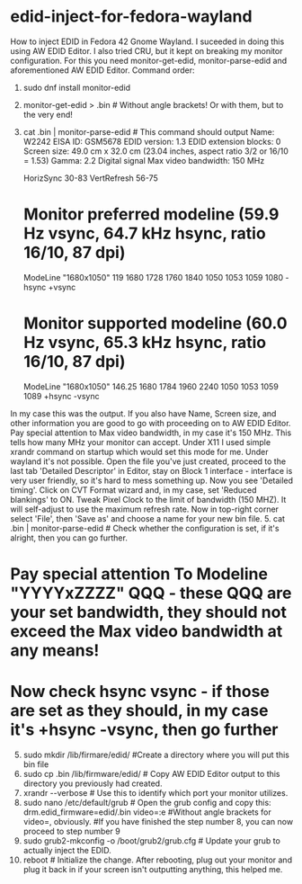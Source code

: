 # edid-inject-for-fedora-wayland
How to inject EDID in Fedora 42 Gnome Wayland.
I suceeded in doing this using AW EDID Editor. I also tried CRU, but it kept on breaking my monitor configuration.
For this you need monitor-get-edid, monitor-parse-edid and aforementioned AW EDID Editor.
Command order: 
1. sudo dnf install monitor-edid
2. monitor-get-edid > <name-of-your-choice>.bin # Without angle brackets! Or with them, but to the very end!
3. cat <name-of-your-choice>.bin | monitor-parse-edid # This command should output 
	Name: W2242
EISA ID: GSM5678
EDID version: 1.3
EDID extension blocks: 0
Screen size: 49.0 cm x 32.0 cm (23.04 inches, aspect ratio 3/2 or 16/10 = 1.53)
Gamma: 2.2
Digital signal
Max video bandwidth: 150 MHz

	HorizSync 30-83
	VertRefresh 56-75

	# Monitor preferred modeline (59.9 Hz vsync, 64.7 kHz hsync, ratio 16/10, 87 dpi)
	ModeLine "1680x1050" 119 1680 1728 1760 1840 1050 1053 1059 1080 -hsync +vsync

	# Monitor supported modeline (60.0 Hz vsync, 65.3 kHz hsync, ratio 16/10, 87 dpi)
	ModeLine "1680x1050" 146.25 1680 1784 1960 2240 1050 1053 1059 1089 +hsync -vsync

In my case this was the output. If you also have Name, Screen size, and other information you are good to go with proceeding on to AW EDID Editor. 
Pay special attention to Max video bandwidth, in my case it's 150 MHz. This tells how many MHz your monitor can accept.
  Under X11 I used simple xrandr command on startup which would set this mode for me. Under wayland it's not possible.
Open the file you've just created, proceed to the last tab 'Detailed Descriptor' in Editor, stay on Block 1 interface - interface is very user friendly, so it's hard 
to mess something up. Now you see 'Detailed timing'. Click on CVT Format wizard and, in my case, set 'Reduced blankings' to ON.
Tweak Pixel Clock to the limit of bandwidth (150 MHZ). It will self-adjust to use the maximum refresh rate.
Now in top-right corner select 'File', then 'Save as' and choose a name for your new bin file.
5. cat <name-of-your-choice-AW>.bin | monitor-parse-edid # Check whether the configuration is set, if it's alright, then you can go further. 
# Pay special attention To Modeline "YYYYxZZZZ" QQQ - these QQQ are your set bandwidth, they should not exceed the Max video bandwidth at any means!
# Now check hsync vsync - if those are set as they should, in my case it's +hsync -vsync, then go further
5. sudo mkdir /lib/firmare/edid/ #Create a directory where you will put this bin file 
6. sudo cp <name-of-your-choice-AW>.bin /lib/firmware/edid/ # Copy AW EDID Editor output to this directory you previously had created.
7. xrandr --verbose # Use this to identify which port your monitor utilizes.
8. sudo nano /etc/default/grub # Open the grub config and copy this: drm.edid_firmware=edid/<name-of-your-choice-AW>.bin video=<port name>:e #Without angle brackets for video=<port name>, obviously.
#If you have finished the step number 8, you can now proceed to step number 9
9. sudo grub2-mkconfig -o /boot/grub2/grub.cfg # Update your grub to actually inject the EDID.
9. reboot # Initialize the change. After rebooting, plug out your monitor and plug it back in if your screen isn't outputting anything, this helped me. 
